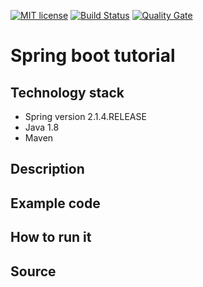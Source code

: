 [![MIT license](https://img.shields.io/badge/license-MIT-green.svg)](#)
[![Build Status](https://travis-ci.org/Mishco/Spring_boot_tutorial.svg?branch=master)](https://travis-ci.org/Mishco/Spring_boot_tutorial)
[![Quality Gate](https://sonarcloud.io/api/project_badges/measure?project=sk.mishco%3Aspring-boot-tutorial&metric=alert_status)](https://sonarcloud.io/dashboard/index/sk.mishco:spring-boot-tutorial)


# Spring boot tutorial


## Technology stack

* Spring version 2.1.4.RELEASE
* Java 1.8
* Maven

## Description

## Example code

## How to run it

## Source
